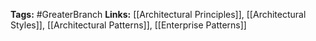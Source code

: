 **Tags:** #GreaterBranch 
**Links:** [[Architectural Principles]], [[Architectural Styles]], [[Architectural Patterns]], [[Enterprise Patterns]]